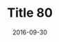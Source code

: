 ---
layout: posts
title: "Title 80"
img: "https://image.tmdb.org/t/p/w185/kPRb1mbVHGop0egQ7153y0lhzGL.jpg"
date: 2016-09-30
genre: "Comedy"
categories: Movies
tags: bollywood, shah ruch khan
published: true 
---